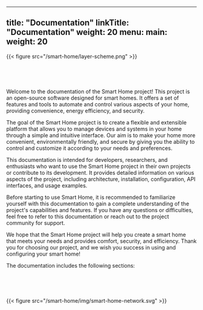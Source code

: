
---
title: "Documentation"
linkTitle: "Documentation"
weight: 20
menu:
  main:
    weight: 20
---

{{< figure src="/smart-home/layer-scheme.png" >}}

&nbsp;

&nbsp;

Welcome to the documentation of the Smart Home project! This project is an open-source software designed for smart homes. It offers a set of features and tools to automate and control various aspects of your home, providing convenience, energy efficiency, and security.

The goal of the Smart Home project is to create a flexible and extensible platform that allows you to manage devices and systems in your home through a simple and intuitive interface. Our aim is to make your home more convenient, environmentally friendly, and secure by giving you the ability to control and customize it according to your needs and preferences.

This documentation is intended for developers, researchers, and enthusiasts who want to use the Smart Home project in their own projects or contribute to its development. It provides detailed information on various aspects of the project, including architecture, installation, configuration, API interfaces, and usage examples.

Before starting to use Smart Home, it is recommended to familiarize yourself with this documentation to gain a complete understanding of the project's capabilities and features. If you have any questions or difficulties, feel free to refer to this documentation or reach out to the project community for support.

We hope that the Smart Home project will help you create a smart home that meets your needs and provides comfort, security, and efficiency. Thank you for choosing our project, and we wish you success in using and configuring your smart home!

The documentation includes the following sections:

&nbsp;

&nbsp;

{{< figure src="/smart-home/img/smart-home-network.svg" >}}

&nbsp;

&nbsp;
